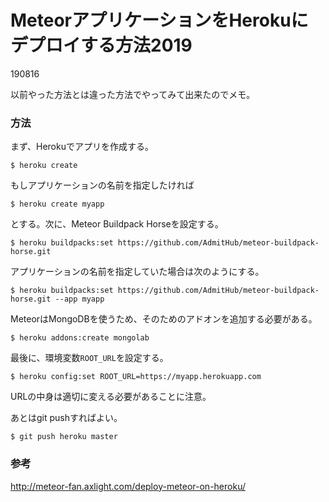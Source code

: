# MeteorアプリケーションをHerokuにデプロイする方法2019

190816

以前やった方法とは違った方法でやってみて出来たのでメモ。

### 方法

まず、Herokuでアプリを作成する。

```
$ heroku create
```

もしアプリケーションの名前を指定したければ

```
$ heroku create myapp
```

とする。次に、Meteor Buildpack Horseを設定する。

```
$ heroku buildpacks:set https://github.com/AdmitHub/meteor-buildpack-horse.git
```

アプリケーションの名前を指定していた場合は次のようにする。

```
$ heroku buildpacks:set https://github.com/AdmitHub/meteor-buildpack-horse.git --app myapp

```

MeteorはMongoDBを使うため、そのためのアドオンを追加する必要がある。

```
$ heroku addons:create mongolab
```

最後に、環境変数`ROOT_URL`を設定する。
```
$ heroku config:set ROOT_URL=https://myapp.herokuapp.com
```

URLの中身は適切に変える必要があることに注意。

あとはgit pushすればよい。

```
$ git push heroku master
```

### 参考

http://meteor-fan.axlight.com/deploy-meteor-on-heroku/

